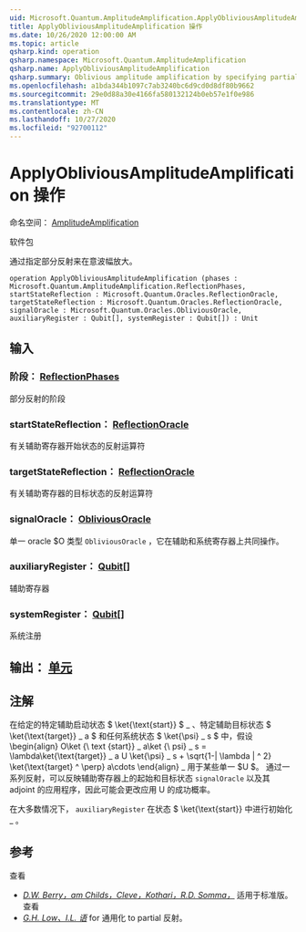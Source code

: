 ```yaml
---
uid: Microsoft.Quantum.AmplitudeAmplification.ApplyObliviousAmplitudeAmplification
title: ApplyObliviousAmplitudeAmplification 操作
ms.date: 10/26/2020 12:00:00 AM
ms.topic: article
qsharp.kind: operation
qsharp.namespace: Microsoft.Quantum.AmplitudeAmplification
qsharp.name: ApplyObliviousAmplitudeAmplification
qsharp.summary: Oblivious amplitude amplification by specifying partial reflections.
ms.openlocfilehash: a1bda344b1097c7ab3240bc6d9cd0d8df80b9662
ms.sourcegitcommit: 29e0d88a30e4166fa580132124b0eb57e1f0e986
ms.translationtype: MT
ms.contentlocale: zh-CN
ms.lasthandoff: 10/27/2020
ms.locfileid: "92700112"
---
```

# <a name="applyobliviousamplitudeamplification-operation"></a>ApplyObliviousAmplitudeAmplification 操作

命名空间： [AmplitudeAmplification](xref:Microsoft.Quantum.AmplitudeAmplification)

软件包 [](https://nuget.org/packages/)


通过指定部分反射来在意波幅放大。

```qsharp
operation ApplyObliviousAmplitudeAmplification (phases : Microsoft.Quantum.AmplitudeAmplification.ReflectionPhases, startStateReflection : Microsoft.Quantum.Oracles.ReflectionOracle, targetStateReflection : Microsoft.Quantum.Oracles.ReflectionOracle, signalOracle : Microsoft.Quantum.Oracles.ObliviousOracle, auxiliaryRegister : Qubit[], systemRegister : Qubit[]) : Unit
```


## <a name="input"></a>输入

### <a name="phases--reflectionphases"></a>阶段： [ReflectionPhases](xref:Microsoft.Quantum.AmplitudeAmplification.ReflectionPhases)

部分反射的阶段


### <a name="startstatereflection--reflectionoracle"></a>startStateReflection： [ReflectionOracle](xref:Microsoft.Quantum.Oracles.ReflectionOracle)

有关辅助寄存器开始状态的反射运算符


### <a name="targetstatereflection--reflectionoracle"></a>targetStateReflection： [ReflectionOracle](xref:Microsoft.Quantum.Oracles.ReflectionOracle)

有关辅助寄存器的目标状态的反射运算符


### <a name="signaloracle--obliviousoracle"></a>signalOracle： [ObliviousOracle](xref:Microsoft.Quantum.Oracles.ObliviousOracle)

单一 oracle $O 类型 `ObliviousOracle` ，它在辅助和系统寄存器上共同操作。


### <a name="auxiliaryregister--qubit"></a>auxiliaryRegister： [Qubit](xref:microsoft.quantum.lang-ref.qubit)[]

辅助寄存器


### <a name="systemregister--qubit"></a>systemRegister： [Qubit](xref:microsoft.quantum.lang-ref.qubit)[]

系统注册



## <a name="output--unit"></a>输出： [单元](xref:microsoft.quantum.lang-ref.unit)



## <a name="remarks"></a>注解

在给定的特定辅助启动状态 $ \ket{\text{start}} $ \_ 、特定辅助目标状态 $ \ket{\text{target}} \_ a $ 和任何系统状态 $ \ket{\psi} \_ s $ 中，假设 \begin{align} O\ket {\ text {start}} \_ a\ket {\ psi} \_ s = \lambda\ket{\text{target}} \_ a U \ket{\psi} \_ s + \sqrt{1-| \lambda | ^ 2} \ket{\text{target} ^ \perp} a\cdots \end{align} \_ 用于某些单一 $U $。
通过一系列反射，可以反映辅助寄存器上的起始和目标状态 `signalOracle` 以及其 adjoint 的应用程序，因此可能会更改应用 U 的成功概率。

在大多数情况下， `auxiliaryRegister` 在状态 $ \ket{\text{start}} 中进行初始化 \_ 。

## <a name="references"></a>参考

查看

- [ *D.W. Berry，am Childs，Cleve，Kothari，R.D. Somma，*](https://arxiv.org/abs/1312.1414) 适用于标准版。
  查看
- [ *G.H. Low、I.L. 语*](https://arxiv.org/abs/1610.06546) for 通用化 to partial 反射。